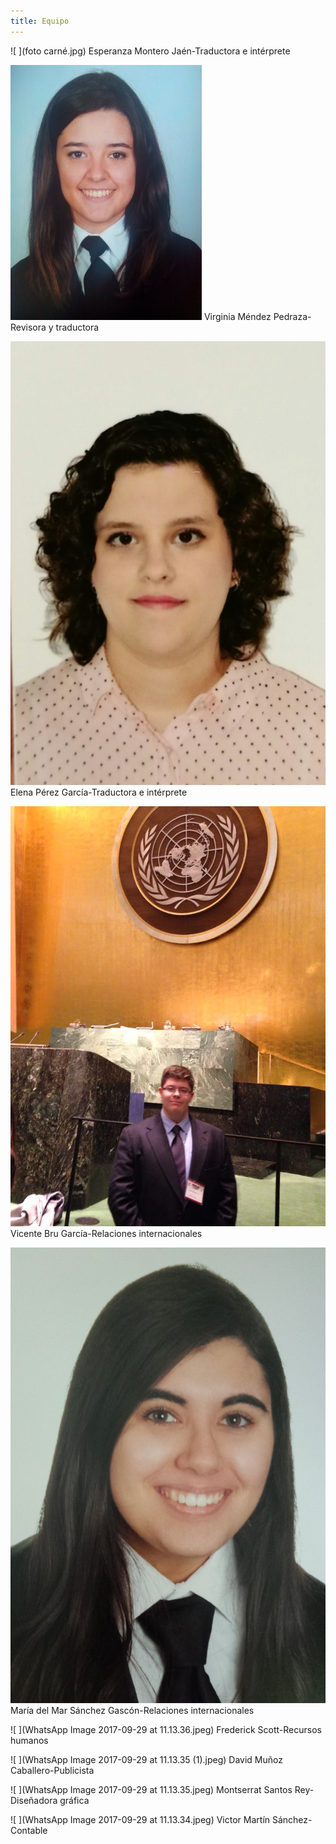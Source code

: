 ```yaml
---
title: Equipo
---
```


                                                                                                

 ![ ](foto carné.jpg)   Esperanza Montero Jaén-Traductora e intérprete                               
 
 
![ ](virginia.jpg)    Virginia Méndez Pedraza-Revisora y traductora


![ ](Fotografía_Elena.jpeg) Elena Pérez García-Traductora e intérprete









![ ](11083630_926155390751287_3063006943886712191_n.jpg) Vicente Bru García-Relaciones internacionales

![ ](20140718_124722_girada.jpg) María del Mar Sánchez Gascón-Relaciones internacionales

![ ](WhatsApp Image 2017-09-29 at 11.13.36.jpeg) Frederick Scott-Recursos humanos

![ ](WhatsApp Image 2017-09-29 at 11.13.35 (1).jpeg) David Muñoz Caballero-Publicista

![ ](WhatsApp Image 2017-09-29 at 11.13.35.jpeg) Montserrat Santos Rey-Diseñadora gráfica

![ ](WhatsApp Image 2017-09-29 at 11.13.34.jpeg) Victor Martín Sánchez-Contable



<style>
 .content .container img {
    width: 10em;
    /*float: left;*/
    margin-right: 1em;
 }
</style>









